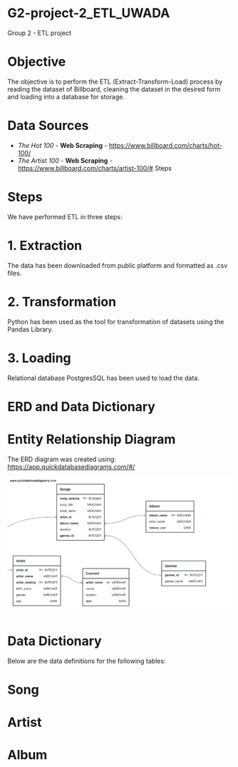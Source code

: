 # G2-project-2_ETL_UWADA
Group 2 - ETL project

# Objective
The objective is to perform the ETL (Extract-Transform-Load) process by reading the dataset of Billboard, cleaning the dataset in the desired form and loading into a database for storage.

# Data Sources
- *The Hot 100* - **Web Scraping** - https://www.billboard.com/charts/hot-100/
- *The Artist 100* - **Web Scraping** - https://www.billboard.com/charts/artist-100/# Steps

# Steps
We have performed ETL in three steps:

# 1. Extraction
The data has been downloaded from public platform and formatted as .csv files.

# 2. Transformation
Python has been used as the tool for transformation of datasets using the Pandas Library.

# 3. Loading
Relational database PostgresSQL has been used to load the data.

# ERD and Data Dictionary
# Entity Relationship Diagram

The ERD diagram was created using: https://app.quickdatabasediagrams.com/#/

![test](https://github.com/P219-C/G2-project-2_ETL_UWADA/blob/Oksana/ERD/QuickDBD-export.png)

# Data Dictionary
Below are the data definitions for the following tables:

# Song

# Artist

# Album


